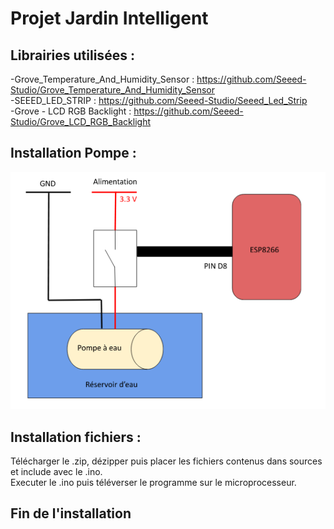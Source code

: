 # Projet Jardin Intelligent
## Librairies utilisées :
  -Grove_Temperature_And_Humidity_Sensor : https://github.com/Seeed-Studio/Grove_Temperature_And_Humidity_Sensor  
  -SEEED_LED_STRIP : https://github.com/Seeed-Studio/Seeed_Led_Strip  
  -Grove - LCD RGB Backlight : https://github.com/Seeed-Studio/Grove_LCD_RGB_Backlight
## Installation Pompe : 
![installation_Pompe](installation_Pompe.png)
## Installation fichiers :  
Télécharger le .zip, dézipper puis placer les fichiers contenus dans sources et include avec le .ino.  
Executer le .ino puis téléverser le programme sur le microprocesseur.

## Fin de l'installation
